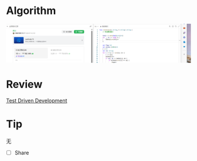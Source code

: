 # Algorithm

![算法](../../../images/temp/ricardoyu-2024-07-14-lc.png "算法")

# Review

[Test Driven Development](https://martinfowler.com/bliki/TestDrivenDevelopment.html)

# Tip

无

* [ ] Share
